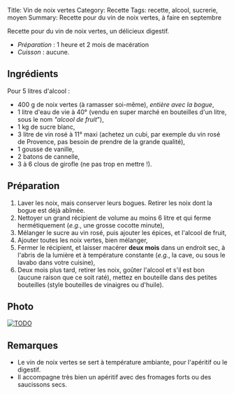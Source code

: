 Title: Vin de noix vertes
Category: Recette
Tags: recette, alcool, sucrerie, moyen
Summary: Recette pour du vin de noix vertes, à faire en septembre

Recette pour du vin de noix vertes, un délicieux digestif.

- *Préparation* : 1 heure et 2 mois de macération
- *Cuisson* : aucune.

## Ingrédients
Pour 5 litres d'alcool :

- 400 g de noix vertes (à ramasser soi-même), *entière avec la bogue*,
- 1 litre d'eau de vie à 40° (vendu en super marché en bouteilles d'un litre, sous le nom *"alcool de fruit*"),
- 1 kg de sucre blanc,
- 3 litre de vin rosé à 11° maxi (achetez un cubi, par exemple du vin rosé de Provence, pas besoin de prendre de la grande qualité),
- 1 gousse de vanille,
- 2 batons de cannelle,
- 3 à 6 clous de girofle (ne pas trop en mettre !).

## Préparation
1. Laver les noix, mais conserver leurs bogues. Retirer les noix dont la bogue est déjà abîmée.
2. Nettoyer un grand récipient de volume au moins 6 litre et qui ferme hermétiquement (*e.g.*, une grosse cocotte minute),
3. Mélanger le sucre au vin rosé, puis ajouter les épices, et l'alcool de fruit,
4. Ajouter toutes les noix vertes, bien mélanger,
5. Fermer le récipient, et laisser macérer **deux mois** dans un endroit sec, à l'abris de la lumière et à température constante (*e.g.*, la cave, ou sous le lavabo dans votre cuisine),
6. Deux mois plus tard, retirer les noix, goûter l'alcool et s'il est bon (aucune raison que ce soit raté), mettez en bouteille dans des petites bouteilles (style bouteilles de vinaigres ou d'huile).

## Photo
[![TODO]({filename}images/blank.png)](#)

## Remarques
- Le vin de noix vertes se sert à température ambiante, pour l'apéritif ou le digestif.
- Il accompagne très bien un apéritif avec des fromages forts ou des saucissons secs.
